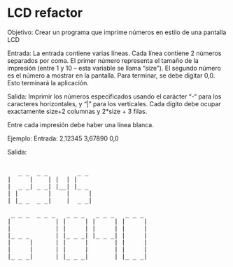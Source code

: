# LCD refactor

 
Objetivo: Crear un programa que imprime números en estilo de una pantalla LCD 

Entrada: La entrada contiene varias líneas. Cada línea contiene 2 números separados por coma. El primer número representa el tamaño de la impresión (entre 1 y 10 – esta variable se llama “size”). El segundo número es el número a mostrar en la pantalla. Para terminar, se debe digitar 0,0. Esto terminará la aplicación.

Salida: Imprimir los números especificados usando el carácter “-“ para los caracteres horizontales, y “|” para los verticales. Cada dígito debe ocupar exactamente size+2 columnas y 2*size + 3 filas. 

Entre cada impresión debe haber una línea blanca. 
 
Ejemplo: 
Entrada: 
2,12345 
3,67890 
0,0 
   
Salida:   
 <pre>  
   _ _  _ _        _ _
|     |    | |  | |
|  _ _| _ _| |__| |_ _
| |        |    |     |
| |_ _  _ _|    |  _ _|

 _ _ _  _ _ _   _ _ _   _ _ _   _ _ _ 
|            | |     | |     | |     |
|            | |     | |     | |     |
|_ _ _       | |_ _ _| |_ _ _| |     |
|     |      | |     |       | |     |
|     |      | |     |       | |     |
|_ _ _|      | |_ _ _|       | |_ _ _|


